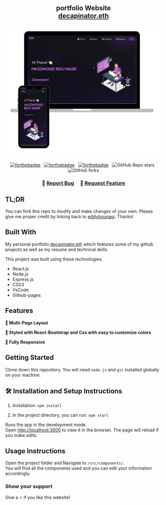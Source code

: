 <h2 align="center">
  portfolio Website <br/>
  <a href="http://decapinator.github.io/portfolio" target="_blank">decapinator.eth</a>
</h2>
<div align="center">
  <img alt="Demo" src="./Images/readme-img1.png" />
</div>

<br/>

<center>

[![forthebadge](https://forthebadge.com/images/badges/built-with-love.svg)](https://forthebadge.com) &nbsp;
[![forthebadge](https://forthebadge.com/images/badges/made-with-javascript.svg)](https://forthebadge.com) &nbsp;
[![forthebadge](https://forthebadge.com/images/badges/open-source.svg)](https://forthebadge.com) &nbsp;
![GitHub Repo stars](https://img.shields.io/github/stars/eddybounasr/portfolio?color=red&logo=github&style=for-the-badge) &nbsp;
![GitHub forks](https://img.shields.io/github/forks/eddybounasr/portfolio?color=red&logo=github&style=for-the-badge)

</center>

<h3 align="center">
    🔹
    <a href="https://github.com/decapinator/portfolio/issues">Report Bug</a> &nbsp; &nbsp;
    🔹
    <a href="https://github.com/decapinator/portfolio/issues">Request Feature</a>
</h3>

## TL;DR

You can fork this repo to modify and make changes of your own. Please give me proper credit by linking back to [eddybounasr](https://github.com/decapinator/portfolio). Thanks!

## Built With

My personal portfolio <a href="http://decapinator.github.io/portfolio" target="_blank">decapinator.eth</a> which features some of my github projects as well as my resume and technical skills.<br/>

This project was built using these technologies.

- React.js
- Node.js
- Express.js
- CSS3
- VsCode
- Github-pages

## Features

**📖 Multi-Page Layout**

**🎨 Styled with React-Bootstrap and Css with easy to customize colors**

**📱 Fully Responsive**

## Getting Started

Clone down this repository. You will need `node.js` and `git` installed globally on your machine.

## 🛠 Installation and Setup Instructions

1. Installation: `npm install`

2. In the project directory, you can run: `npm start`

Runs the app in the development mode.\
Open [http://localhost:3000](http://localhost:3000) to view it in the browser.
The page will reload if you make edits.

## Usage Instructions

Open the project folder and Navigate to `/src/components/`. <br/>
You will find all the components used and you can edit your information accordingly.

### Show your support

Give a ⭐ if you like this website!
